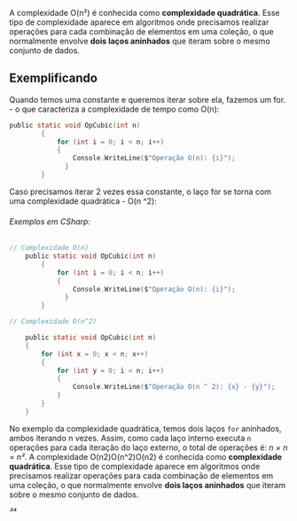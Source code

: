 
A complexidade O(n²) é conhecida como **complexidade quadrática**. Esse tipo de complexidade aparece em algoritmos onde precisamos realizar operações para cada combinação de elementos em uma coleção, o que normalmente envolve **dois laços aninhados** que iteram sobre o mesmo conjunto de dados.

## Exemplificando
Quando temos uma constante e queremos iterar sobre ela, fazemos um for. - o que caracteriza a complexidade de tempo como O(n):

```c sharp
public static void OpCubic(int n) 
		{
			for (int i = 0; i < n; i++) 
			{
				Console.WriteLine($"Operação O(n): {i}");
			  }
		}
```
Caso precisamos iterar 2 vezes essa constante, o laço for se torna com uma complexidade quadrática - O(n ^2):

###### Exemplos em CSharp:

```c sharp
// Complexidade O(n)
	public static void OpCubic(int n) 
		{
			for (int i = 0; i < n; i++) 
			{
				Console.WriteLine($"Operação O(n): {i}");
			  }
		}

// Complexidade O(n^2)

	public static void OpCubic(int n)
	{
		for (int x = 0; x < n; x++)
		{
			for (int y = 0; i < n; i++)
			{
				Console.WriteLine($"Operação O(n ^ 2): {x} - {y}");
			}
		}
	}
```

No exemplo da complexidade quadrática, temos dois laços `for` aninhados, ambos iterando n vezes. Assim, como cada laço interno executa `n` operações para cada iteração do laço externo, o total de operações é:
*n × n = n²*. A complexidade O(n2)O(n^2)O(n2) é conhecida como **complexidade quadrática**. Esse tipo de complexidade aparece em algoritmos onde precisamos realizar operações para cada combinação de elementos em uma coleção, o que normalmente envolve **dois laços aninhados** que iteram sobre o mesmo conjunto de dados.

*³⁴*